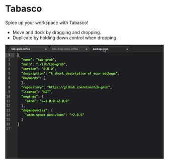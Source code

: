 # Tabasco

Spice up your workspace with Tabasco!
- Move and dock by dragging and dropping.
- Duplicate by holding down control when dropping.

![Screenshot](https://github.com/morassman/tabasco/blob/master/resources/demo.gif?raw=true)
